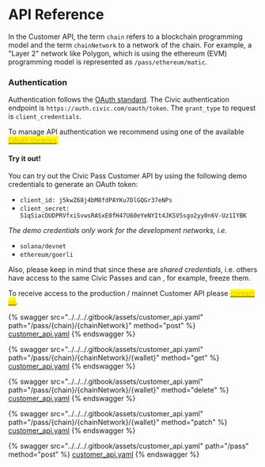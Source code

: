 # API Reference

In the Customer API, the term `chain` refers to a blockchain programming model and the term `chainNetwork` to a network of the chain. For example, a "Layer 2" network like Polygon, which is using the ethereum (EVM) programming model is represented as `/pass/ethereum/matic`.

### Authentication

Authentication follows the [OAuth standard](https://oauth.net/2/). The Civic authentication endpoint is `https://auth.civic.com/oauth/token`. The `grant_type` to request is `client_credentials`.

To manage API authentication we recommend using one of the available <mark style="color:orange;"></mark> [<mark style="color:orange;">OAuth libraries</mark>](https://oauth.net/code/)<mark style="color:orange;">.</mark>

#### Try it out!

You can try out the Civic Pass Customer API by using the following demo credentials to generate an OAuth token:

* `client_id: j5kwZ68j4bM8fdPAYKu7DlGQGr37eNPs`
* `client_secret: S1qSiacDUDPRVfxiSvwsRASxE0fH47U60eYeNYIt4JKSVSsgo2yy0n6V-Uz1IYBK`

_The demo credentials only work for the development networks, i.e._

* &#x20;`solana/devnet`
* &#x20;`ethereum/goerli`

Also, please keep in mind that since these are _shared credentials_, i.e. others have access to the same Civic Passes and can , for example, freeze them.

To receive access to the production / mainnet Customer API please <mark style="color:orange;"></mark> [<mark style="color:orange;">contact us</mark>](https://share.hsforms.com/1NvBk0zfyR3aWcMosBxJETQbzn0a).

{% swagger src="../../../.gitbook/assets/customer_api.yaml" path="/pass/{chain}/{chainNetwork}" method="post" %}
[customer_api.yaml](../../../.gitbook/assets/customer_api.yaml)
{% endswagger %}

{% swagger src="../../../.gitbook/assets/customer_api.yaml" path="/pass/{chain}/{chainNetwork}/{wallet}" method="get" %}
[customer_api.yaml](../../../.gitbook/assets/customer_api.yaml)
{% endswagger %}

{% swagger src="../../../.gitbook/assets/customer_api.yaml" path="/pass/{chain}/{chainNetwork}/{wallet}" method="delete" %}
[customer_api.yaml](../../../.gitbook/assets/customer_api.yaml)
{% endswagger %}

{% swagger src="../../../.gitbook/assets/customer_api.yaml" path="/pass/{chain}/{chainNetwork}/{wallet}" method="patch" %}
[customer_api.yaml](../../../.gitbook/assets/customer_api.yaml)
{% endswagger %}

{% swagger src="../../../.gitbook/assets/customer_api.yaml" path="/pass" method="post" %}
[customer_api.yaml](../../../.gitbook/assets/customer_api.yaml)
{% endswagger %}
